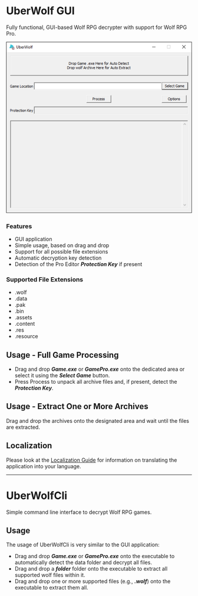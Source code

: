 # UberWolf GUI
 Fully functional, GUI-based Wolf RPG decrypter with support for Wolf RPG Pro.

 ![](doc/UI.png)

### Features

 - GUI application
 - Simple usage, based on drag and drop
 - Support for all possible file extensions
 - Automatic decryption key detection
 - Detection of the Pro Editor ***Protection Key*** if present

### Supported File Extensions
 - .wolf
 - .data
 - .pak
 - .bin
 - .assets
 - .content
 - .res
 - .resource

## Usage - Full Game Processing
- Drag and drop ***Game.exe*** or ***GamePro.exe*** onto the dedicated area or select it using the ***Select Game*** button.
- Press Process to unpack all archive files and, if present, detect the ***Protection Key***.

## Usage - Extract One or More Archives
 Drag and drop the archives onto the designated area and wait until the files are extracted.
 
 ## Localization

 Please look at the [Localization Guide](doc/localization.md) for information on translating the application into your language.

----

# UberWolfCli
 Simple command line interface to decrypt Wolf RPG games.

## Usage
 The usage of UberWolfCli is very similar to the GUI application:
 - Drag and drop ***Game.exe*** or ***GamePro.exe*** onto the executable to automatically detect the data folder and decrypt all files.
 - Drag and drop a ***folder*** folder onto the executable to extract all supported wolf files within it.
 - Drag and drop one or more supported files (e.g., ***.wolf***) onto the executable to extract them all.
